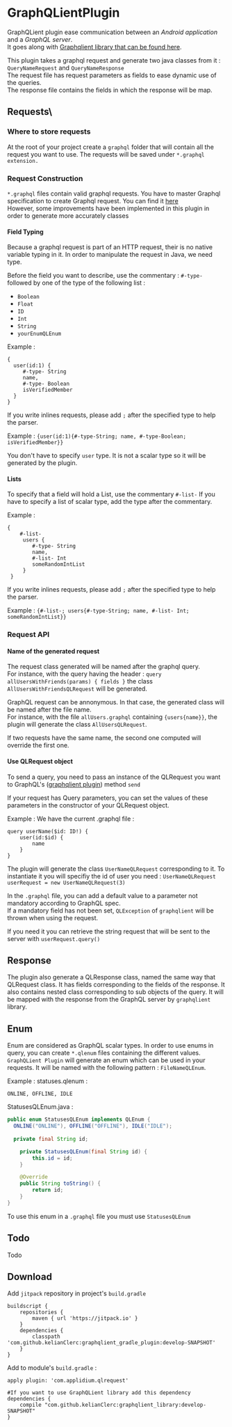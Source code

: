 # GraphQLientPlugin

GraphQLient plugin ease communication between an *Android application* and a *GraphQL server*. \
It goes along with 
[Graphqlient library that can be found here](https://github.com/kelianClerc/graphlqlient_library).

This plugin takes a graphql request and generate two java classes from it : `QueryNameRequest` and 
`QueryNameResponse`\
The request file has request parameters as fields to ease dynamic use of the queries.\
 The response file contains the fields in which the response will be map.

## Requests\
### Where to store requests
At the root of your project create a `graphql` folder that will contain all the request you want to 
use.
The requests will be saved under `*.graphql extension.`

### Request Construction
`*.graphql` files contain valid graphql requests. You have to master Graphql specification to create
 Graphql request. You can find it [here](http://graphql.org/learn/)\
However, some improvements have been implemented in this plugin in order to generate more accurately 
classes
#### Field Typing
Because a graphql request is part of an HTTP request, their is no native variable typing in it. 
In order to manipulate the request in Java, we need type.

Before the field you want to describe, use the commentary : `#-type-` followed by one of the type of
the following list :
* `Boolean` 
* `Float` 
* `ID` 
* `Int`
* `String`
* `yourEnumQLEnum`

Example : 
```
{
  user(id:1) {
     #-type- String
     name,
     #-type- Boolean
     isVerifiedMember
  }
}
```
If you write inlines requests, please add `;` after the specified type to help the parser.

Example : 
`{user(id:1){#-type-String; name, #-type-Boolean; isVerifiedMember}}`

You don't have to specify `user` type. It is not a scalar type so it will be generated by the 
plugin.

#### Lists 
To specify that a field will hold a List, use the commentary `#-list-`
If you have to specify a list of scalar type, add the type after the commentary.

Example : 
```
{
    #-list-
     users {
        #-type- String
        name,
        #-list- Int
        someRandomIntList
     }
 }
```
If you write inlines requests, please add `;` after the specified type to help the parser.

Example : 
`{#-list-; users{#-type-String; name, #-list- Int; someRandomIntList}}`

### Request API

#### Name of the generated request
The request class generated will be named after the graphql query.\
For instance, with the query having the header : `query allUsersWithFriends(params) { fields }`
the class `AllUsersWithFriendsQLRequest` will be generated.

GraphQL request can be annonymous. In that case, the generated class will be named after the file
name.\
For instance, with the file `allUsers.graphql` containing `{users{name}}`, the plugin will generate 
the class `AllUsersQLRequest`.

If two requests have the same name, the second one computed will override the first one.

#### Use QLRequest object
To send a query, you need to pass an instance of the QLRequest you want to GraphQL's 
([graphqlient plugin](https://github.com/kelianClerc/graphlqlient_library)) method `send`

If your request has Query parameters, you can set the values of these parameters in the constructor 
of your QLRequest object.

Example :
We have the current .graphql file :
```
query userName($id: ID!) {
    user(id:$id) {
        name
    }
}

```
The plugin will generate the class `UserNameQLRequest` corresponding to it.
To instantiate it you will specifiy the id of user you need :
`UserNameQLRequest userRequest = new UserNameQLRequest(3)`

In the `.graphql` file, you can add a default value to a parameter not mandatory according to GraphQL
spec.\
If a mandatory field has not been set, `QLException` of `graphqlient` will be thrown when using the
request.

If you need it you can retrieve the string request that will be sent to the server with `userRequest.query()`

## Response
The plugin also generate a QLResponse class, named the same way that QLRequest class.
It has fields corresponding to the fields of the response. It also contains nested class 
corresponding to sub objects of the query. 
It will be mapped with the response from the GraphQL server by `graphqlient` library.

## Enum
Enum are considered as GraphQL scalar types. In order to use enums in query, you can create `*.qlenum` files containing the different values.
`GraphQLient Plugin` will generate an enum which can be used in your requests. It will be named with the following pattern :
`FileNameQLEnum`.

Example :
statuses.qlenum :
``` 
ONLINE, OFFLINE, IDLE
```

StatusesQLEnum.java :
```java
public enum StatusesQLEnum implements QLEnum {
  ONLINE("ONLINE"), OFFLINE("OFFLINE"), IDLE("IDLE");
  
  private final String id;

    private StatusesQLEnum(final String id) {
        this.id = id;
    }

    @Override
    public String toString() {
        return id;
    }
}
```

To use this enum in a `.graphql` file you must use `StatusesQLEnum`

## Todo
Todo

## Download
Add `jitpack` repository in project's `build.gradle`

```
buildscript {
    repositories {
        maven { url 'https://jitpack.io' }
    }
    dependencies {
        classpath 'com.github.kelianClerc:graphqlient_gradle_plugin:develop-SNAPSHOT'
    }
}

```

Add to module's `build.gradle` :
```
apply plugin: 'com.applidium.qlrequest'

#If you want to use GraphQLient library add this dependency
dependencies {
    compile "com.github.kelianClerc:graphqlient_library:develop-SNAPSHOT"
}
```
